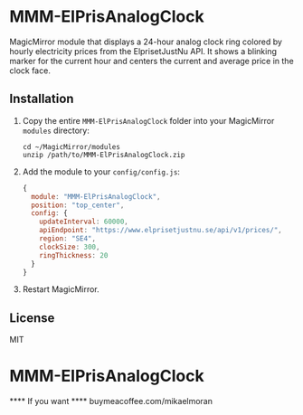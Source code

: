 # MMM-ElPrisAnalogClock




MagicMirror module that displays a 24-hour analog clock ring colored by hourly electricity prices
from the ElprisetJustNu API. It shows a blinking marker for the current hour and centers the current
and average price in the clock face.

## Installation

1. Copy the entire `MMM-ElPrisAnalogClock` folder into your MagicMirror `modules` directory:
   ```
   cd ~/MagicMirror/modules
   unzip /path/to/MMM-ElPrisAnalogClock.zip
   ```
2. Add the module to your `config/config.js`:
   ```js
   {
     module: "MMM-ElPrisAnalogClock",
     position: "top_center",
     config: {
       updateInterval: 60000,
       apiEndpoint: "https://www.elprisetjustnu.se/api/v1/prices/",
       region: "SE4",
       clockSize: 300,
       ringThickness: 20
     }
   }
   ```

3. Restart MagicMirror.

## License

MIT
# MMM-ElPrisAnalogClock

**** If you want  ****
buymeacoffee.com/mikaelmoran 
